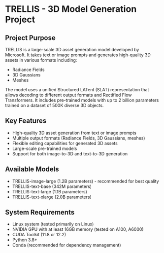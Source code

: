# TRELLIS - 3D Model Generation Project

## Project Purpose
TRELLIS is a large-scale 3D asset generation model developed by Microsoft. It takes text or image prompts and generates high-quality 3D assets in various formats including:
- Radiance Fields
- 3D Gaussians 
- Meshes

The model uses a unified Structured LATent (SLAT) representation that allows decoding to different output formats and Rectified Flow Transformers. It includes pre-trained models with up to 2 billion parameters trained on a dataset of 500K diverse 3D objects.

## Key Features
- High-quality 3D asset generation from text or image prompts
- Multiple output formats (Radiance Fields, 3D Gaussians, meshes)
- Flexible editing capabilities for generated 3D assets
- Large-scale pre-trained models
- Support for both image-to-3D and text-to-3D generation

## Available Models
- TRELLIS-image-large (1.2B parameters) - recommended for best quality
- TRELLIS-text-base (342M parameters)
- TRELLIS-text-large (1.1B parameters) 
- TRELLIS-text-xlarge (2.0B parameters)

## System Requirements
- Linux system (tested primarily on Linux)
- NVIDIA GPU with at least 16GB memory (tested on A100, A6000)
- CUDA Toolkit (11.8 or 12.2)
- Python 3.8+
- Conda (recommended for dependency management)